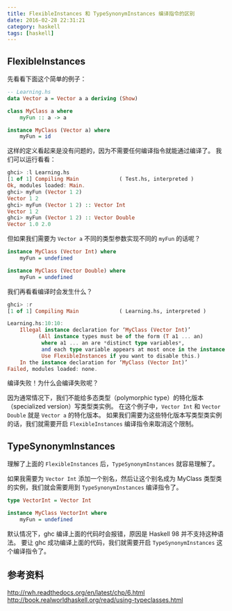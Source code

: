 ```yaml
---
title: FlexibleInstances 和 TypeSynonymInstances 编译指令的区别
date: 2016-02-28 22:31:21
category: haskell
tags: [haskell]
---
```



## FlexibleInstances

先看看下面这个简单的例子：

```hs
-- Learning.hs
data Vector a = Vector a a deriving (Show)

class MyClass a where
    myFun :: a -> a

instance MyClass (Vector a) where
    myFun = id
```

这样的定义看起来是没有问题的，因为不需要任何编译指令就能通过编译了。
我们可以运行看看：

```hs
ghci> :l Learning.hs
[1 of 1] Compiling Main             ( Test.hs, interpreted )
Ok, modules loaded: Main.
ghci> myFun (Vector 1 2)
Vector 1 2
ghci> myFun (Vector 1 2) :: Vector Int
Vector 1 2
ghci> myFun (Vector 1 2) :: Vector Double
Vector 1.0 2.0
```

但如果我们需要为 `Vector a` 不同的类型参数实现不同的 `myFun` 的话呢？

```hs
instance MyClass (Vector Int) where
    myFun = undefined

instance MyClass (Vector Double) where
    myFun = undefined
```

我们再看看编译时会发生什么？

```hs
ghci> :r
[1 of 1] Compiling Main             ( Learning.hs, interpreted )

Learning.hs:10:10:
    Illegal instance declaration for ‘MyClass (Vector Int)’
          (All instance types must be of the form (T a1 ... an)
           where a1 ... an are *distinct type variables*,
           and each type variable appears at most once in the instance head.
           Use FlexibleInstances if you want to disable this.)
    In the instance declaration for ‘MyClass (Vector Int)’
Failed, modules loaded: none.
```

编译失败！为什么会编译失败呢？

因为通常情况下，我们不能给多态类型（polymorphic type）的特化版本（specialized version）写类型类实例。 
在这个例子中，`Vector Int` 和 `Vector Double` 就是 `Vector a` 的特化版本。
如果我们需要为这些特化版本写类型类实例的话，我们就需要开启 `FlexibleInstances` 编译指令来取消这个限制。


## TypeSynonymInstances

理解了上面的 `FlexibleInstances` 后，`TypeSynonymInstances` 就容易理解了。

如果我需要为 `Vector Int` 添加一个别名，然后让这个别名成为 MyClass 类型类的实例，我们就会需要用到 `TypeSynonymInstances` 编译指令了。

```hs
type VectorInt = Vector Int

instance MyClass VectorInt where
    myFun = undefined
```

默认情况下，ghc 编译上面的代码时会报错，原因是 Haskell 98 并不支持这种语法。
要让 ghc 成功编译上面的代码，我们就需要开启 `TypeSynonymInstances` 这个编译指令了。


## 参考资料
http://rwh.readthedocs.org/en/latest/chp/6.html
http://book.realworldhaskell.org/read/using-typeclasses.html
